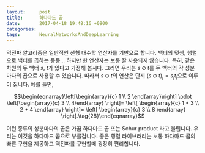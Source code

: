 ```yaml
---
layout:     post
title:      하다마드 곱
date:       2017-04-18 19:48:16 +0900
categories: 
tags:       NeuralNetworksAndDeepLearning
---
```


역전파 알고리즘은 일반적인 선형 대수학 연산자를 기반으로 합니다. 백터의 덧셈, 행렬으로 백터를 곱하는 등등... 하지만 한 연산자는 보통 잘 사용되지 않습니다. 특히, 같은 차원의 두 백터 $s$, $t$가 있다고 가정해 봅시다. 그러면 우리는 $s\odot t$를 두 백터의 각 성분마다의 곱으로 사용할 수 있습니다. 따라서 $s\odot t$의 연산은 단지 $(s\odot t)_j=s_j t_j$으로 이루어 집니다. 예를 들면,

$$\begin{eqnarray}\left[\begin{array}{c} 1 \\ 2 \end{array}\right]   \odot \left[\begin{array}{c} 3 \\ 4\end{array} \right]= \left[ \begin{array}{c} 1 * 3 \\ 2 * 4 \end{array} \right]= \left[ \begin{array}{c} 3 \\ 8 \end{array} \right].\tag{28}\end{eqnarray}$$

이런 종류의 성분마다의 곱은 가끔 하다마드 곱 또는 Schur product 라고 불립니다. 우리는 이것을 하다마드 곱으로 부를겁니다. 좋은 행렬 라이브러리는 보통 하다마드 곱의 빠른 구현을 제공하고 역전파를 구현할때 굉장히 편리합니다.

